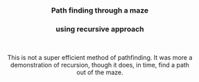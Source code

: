 <center>
    <h3>Path finding through a maze</h3>
    <h3>using recursive approach</h3>
    <br>
    <p>This is not a super efficient method of pathfinding. It was more a demonstration of recursion, though it does, in time, find a path <br>out of the maze.</p>
</center>
